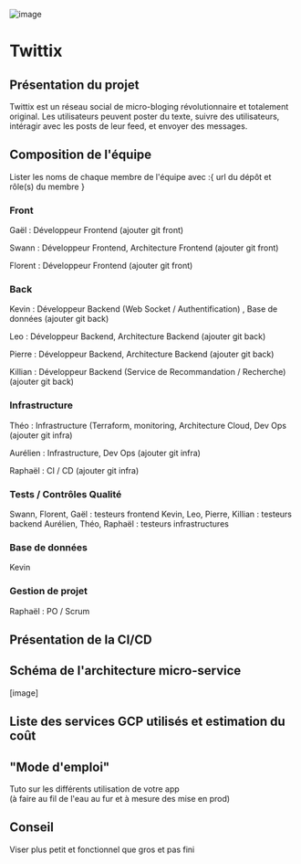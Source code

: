 ![image](https://github.com/user-attachments/assets/1e90b62a-6fd2-4d01-a35b-bdcf2540bcbd)
# Twittix 


## Présentation du projet 
Twittix est un réseau social de micro-bloging révolutionnaire et totalement original. 
Les utilisateurs peuvent poster du texte, suivre des utilisateurs, intéragir avec les posts de leur feed, et envoyer des messages.

## Composition de l'équipe
Lister les noms de chaque membre de l'équipe avec :{ url du dépôt et rôle(s) du membre }
### Front

Gaël : Développeur Frontend (ajouter git front)

Swann : Développeur Frontend, Architecture Frontend (ajouter git front)

Florent : Développeur Frontend (ajouter git front)

### Back

Kevin : Développeur Backend (Web Socket / Authentification) , Base de données (ajouter git back)

Leo : Développeur Backend,  Architecture Backend  (ajouter git back)

Pierre : Développeur Backend, Architecture Backend  (ajouter git back)

Killian : Développeur Backend (Service de Recommandation / Recherche)  (ajouter git back)

### Infrastructure

Théo : Infrastructure (Terraform, monitoring, Architecture Cloud, Dev Ops (ajouter git infra)

Aurélien : Infrastructure, Dev Ops (ajouter git infra)

Raphaël : CI / CD (ajouter git infra)

### Tests / Contrôles Qualité

Swann, Florent, Gaël : testeurs frontend
Kevin, Leo, Pierre, Killian : testeurs backend
Aurélien, Théo, Raphaël : testeurs infrastructures

### Base de données
Kevin 

### Gestion de projet

Raphaël : PO / Scrum

## Présentation de la CI/CD

## Schéma de l'architecture micro-service
[image]

## Liste des services GCP utilisés et estimation du coût

## "Mode d'emploi"
Tuto sur les différents utilisation de votre app  
(à faire au fil de l'eau au fur et à mesure des mise en prod)

## Conseil
Viser plus petit et fonctionnel que gros et pas fini


